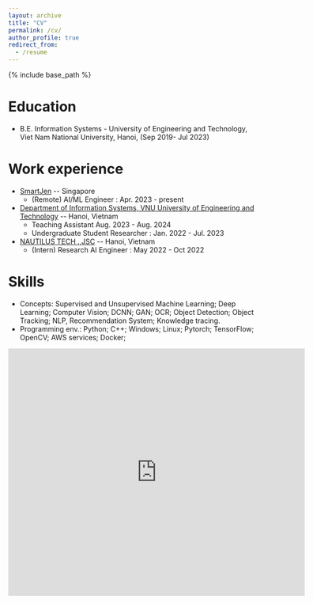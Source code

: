 ```yaml
---
layout: archive
title: "CV"
permalink: /cv/
author_profile: true
redirect_from:
  - /resume
---
```


{% include base_path %}

Education
======
* B.E. Information Systems - University of Engineering and Technology, Viet Nam National University, Hanoi, (Sep 2019- Jul 2023)

<!-- Summer Schools/ Workshops
======
* Summer Workshop on the Dynamic Brain (Allen Institute; U. Wash., USA) Aug 2021
* (TA)Neuromatch Academy 2020, 2021 (held online, world-wide) Aug. 2020, July 2021
* CNEURO 2020: Theoretical and Computational Neuroscience (Tsinghua University, China) Aug 2020
* (TA)Frontiers in Neurophotonics Summer School (Universit´e Laval, Canada) Aug 2020
* Methods in Neuroscience at Dartmouth (Dartmouth College, USA) Jul - Aug 2018
* Translational Neuroscience and Neural Engineering (Brown Uni. & EPFL) June 2018
* Computational Approaches to Memory and Plasticity (NCBS, Bangaluru, India) Jul - Aug 2017 -->

Work experience
======
* [SmartJen](https://www.linkedin.com/company/smartjen/) -- Singapore 
  * (Remote) AI/ML Engineer : Apr. 2023 - present
* [Department of Information Systems, VNU University of Engineering and Technology](https://www.facebook.com/UET.VNUH) --  Hanoi, Vietnam
  * Teaching Assistant Aug. 2023 - Aug. 2024
  * Undergraduate Student Researcher : Jan. 2022 - Jul. 2023
* [NAUTILUS TECH .,JSC](https://www.linkedin.com/company/nautilus-tech-jsc/) -- Hanoi, Vietnam 
  * (Intern) Research AI Engineer : May 2022 - Oct 2022

  
Skills
======
* Concepts:  Supervised and Unsupervised Machine Learning; Deep Learning;  Computer Vision; DCNN; GAN; OCR; Object Detection; Object Tracking; NLP, Recommendation System; Knowledge tracing.
* Programming env.: Python; C++;  Windows; Linux; Pytorch; TensorFlow; OpenCV; AWS services; Docker;

<!-- Publications
======
  <ul>{% for post in site.publications %}
    {% include archive-single-cv.html %}
  {% endfor %}</ul> -->
  
<!-- Talks
======
  <ul>{% for post in site.talks %}
    {% include archive-single-talk-cv.html %}
  {% endfor %}</ul> -->
  
<!-- Teaching
======
  <ul>{% for post in site.teaching %}
    {% include archive-single-cv.html %}
  {% endfor %}</ul> -->
  
<!-- Service and leadership
======
* Committee member, Diversity Mentorship Program, UBC
* Editor and Communications Manager at Neuropsyched, a UBC-student run science magazine
* Science communicator for Community Science Initiative 2019 at Science World, Vancouver
* Assistant Vice President (Academic services) at Interdisciplinary Graduate Student Network (iGSN) at University of British Columbia, Vancouver
* Volunteer at planning committee for Psychiatry Research Day 2019 at University of British Columbia, Vancouver
* Added support for non-Admin users of OpenVPN client on Windows platform
* Hiking & cleaning drives of natural places with Kansai International Outdoor Club, Osaka, Japan
* Note-taker at Student Disability Services, Trinity College Dublin, Dublin, Ireland -->

<!-- Awards
======
* Frontiers in Neurophotonics Highlights 2021: video contest winner
* AccelNet IN-BIC fellowship
* Student choice award for project at SWDB 2021
* Brain-Tech 2021 hackathon winner
* DMCBH Neural Repair Endowment 2021
* Edward Squires Memorial Fellowship 2020
* MIT GrandHack2016 healthcare at home award
* SAMSUNG BADA codeathon 2011 winner -->

<embed src="https://ewigspace1910.github.io/files/CV.pdf" type="application/pdf" width="600px" height="500px" />